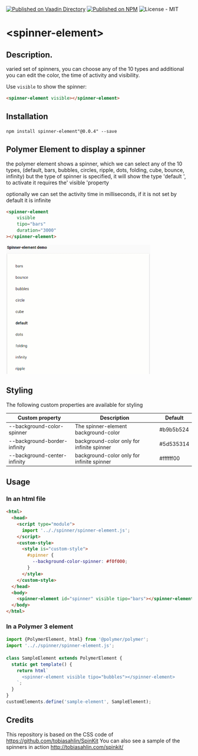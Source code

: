 [![Published on Vaadin  Directory](https://img.shields.io/badge/Vaadin%20Directory-published-00b4f0.svg)](https://vaadin.com/directory/component/dacelislspinners)
[![Published on NPM](https://img.shields.io/badge/NPM-Published-red.svg)](https://www.npmjs.com/package/spinner-element)
![License - MIT](https://img.shields.io/github/license/dacelisl/confirm-element.svg)


# \<spinner-element\>


## Description.

varied set of spinners, you can choose any of the 10 types and additional you can edit the color, the time of activity and visibility.

Use `visible` to show the spinner:

```html
<spinner-element visible></spinner-element>
```

## Installation

`npm install spinner-element"@0.0.4" --save` 

## Polymer Element to display a spinner

the polymer element shows a spinner, which we can select any of the 10 types, (default, bars, bubbles, circles, ripple, dots, folding, cube, bounce, infinity) but the type of spinner is specified, it will show the type 'default ', to activate it requires the' visible 'property

optionally we can set the activity time in milliseconds, if it is not set by default it is infinite

```html
<spinner-element 
    visible 
    tipo="bars"
    duration="3000"
></spinner-element>
```

![Screenshot of confirm-element](https://raw.githubusercontent.com/Dacelisl/spinners/master/spinner-element.gif)



## Styling
The following custom properties are available for styling

Custom property | Description | Default
----------------|-------------|---------
--background-color-spinner | The spinner-element background-color | #b9b5b524
--background-border-infinity | background-color only for infinite spinner | #5d535314
--background-center-infinity | background-color only for infinite spinner | #ffffff00

## Usage

### In an html file
```html
<html>
  <head>
    <script type="module">
      import '.././spinner/spinner-element.js';
    </script>
    <custom-style>
      <style is="custom-style">
        #spinner {
          --background-color-spinner: #f0f000;
        }
      </style>
    </custom-style>
  </head>
  <body>
    <spinner-element id="spinner" visible tipo="bars"></spinner-element>
  </body>
</html>
```

### In a Polymer 3 element
```js
import {PolymerElement, html} from '@polymer/polymer';
import '.././spinner/spinner-element.js';

class SampleElement extends PolymerElement {
  static get template() {
    return html`
      <spinner-element visible tipo="bubbles"></spinner-element>
    `;
  }
}
customElements.define('sample-element', SampleElement);
```

## Credits

This repository is based on the CSS code of https://github.com/tobiasahlin/SpinKit
You can also see a sample of the spinners in action http://tobiasahlin.com/spinkit/